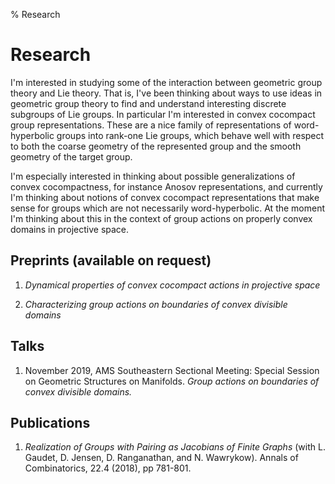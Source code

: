 % Research

Research
==========

I'm interested in studying some of the interaction between geometric group theory and Lie theory. That is, I've been thinking about ways to use ideas in geometric group theory to find and understand interesting discrete subgroups of Lie groups. In particular I'm interested in convex cocompact group representations. These are a nice family of representations of word-hyperbolic groups into rank-one Lie groups, which behave well with respect to both the coarse geometry of the represented group and the smooth geometry of the target group.

I'm especially interested in thinking about possible generalizations of convex cocompactness, for instance Anosov representations, and currently I'm thinking about notions of convex cocompact representations that make sense for groups which are not necessarily word-hyperbolic. At the moment I'm thinking about this in the context of group actions on properly convex domains in projective space.

## Preprints (available on request)

1. *Dynamical properties of convex cocompact actions in projective space*

2. *Characterizing group actions on boundaries of convex divisible domains*

## Talks

1. November 2019, AMS Southeastern Sectional Meeting: Special Session on Geometric Structures on Manifolds.
*Group actions on boundaries of convex divisible domains.*

## Publications

1. *Realization of Groups with Pairing as Jacobians of Finite Graphs* (with L. Gaudet, D. Jensen, D. Ranganathan,
and N. Wawrykow). Annals of Combinatorics, 22.4 (2018), pp 781-801.